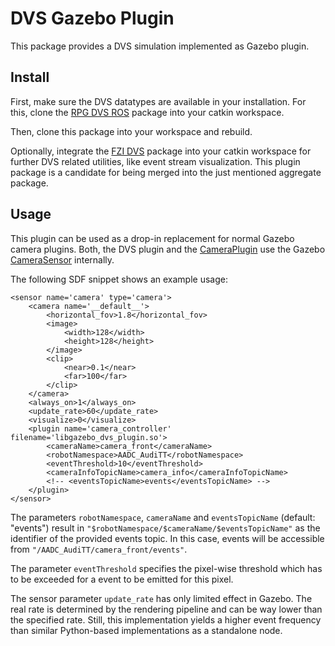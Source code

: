 # DVS Gazebo Plugin

This package provides a DVS simulation implemented as Gazebo plugin.

## Install

First, make sure the DVS datatypes are available in your installation.
For this, clone the [RPG DVS ROS](https://github.com/uzh-rpg/rpg_dvs_ros) package into your catkin workspace.

Then, clone this package into your workspace and rebuild.

Optionally, integrate the [FZI DVS](https://ids-git.fzi.de/hbp/dvs_ros_simulation) package into your catkin workspace
for further DVS related utilities, like event stream visualization.
This plugin package is a candidate for being merged into the just mentioned aggregate package.

## Usage

This plugin can be used as a drop-in replacement for normal Gazebo camera plugins.
Both, the DVS plugin and the [CameraPlugin](https://github.com/arpg/Gazebo/blob/master/plugins/CameraPlugin.cc)
use the Gazebo [CameraSensor](https://github.com/arpg/Gazebo/blob/master/gazebo/sensors/CameraSensor.cc) internally.

The following SDF snippet shows an example usage:

    <sensor name='camera' type='camera'>
        <camera name='__default__'>
            <horizontal_fov>1.8</horizontal_fov>
            <image>
                <width>128</width>
                <height>128</height>
            </image>
            <clip>
                <near>0.1</near>
                <far>100</far>
            </clip>
        </camera>
        <always_on>1</always_on>
        <update_rate>60</update_rate>
        <visualize>0</visualize>
        <plugin name='camera_controller' filename='libgazebo_dvs_plugin.so'>
            <cameraName>camera_front</cameraName>
            <robotNamespace>AADC_AudiTT</robotNamespace>
            <eventThreshold>10</eventThreshold>
            <cameraInfoTopicName>camera_info</cameraInfoTopicName>
            <!-- <eventsTopicName>events</eventsTopicName> -->
        </plugin>
    </sensor>

The parameters `robotNamespace`, `cameraName` and `eventsTopicName` (default: "events") result in `"$robotNamespace/$cameraName/$eventsTopicName"`
as the identifier of the provided events topic.
In this case, events will be accessible from `"/AADC_AudiTT/camera_front/events"`.

The parameter `eventThreshold` specifies the pixel-wise threshold which has to be exceeded for a event to be emitted for this pixel.

The sensor parameter `update_rate` has only limited effect in Gazebo.
The real rate is determined by the rendering pipeline and can be way lower than the specified rate.
Still, this implementation yields a higher event frequency than similar Python-based implementations as a standalone node.


